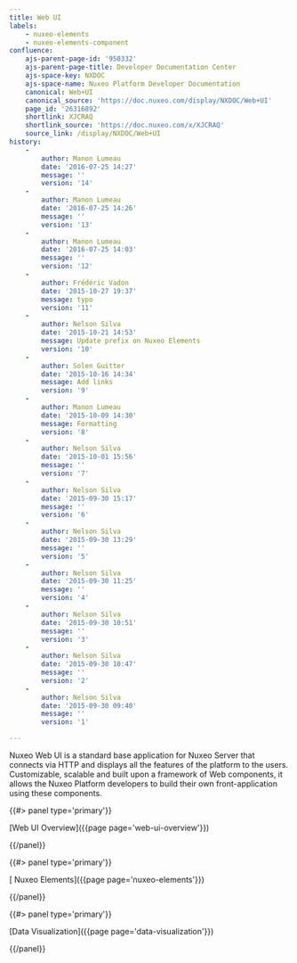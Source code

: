 ```yaml
---
title: Web UI
labels:
    - nuxeo-elements
    - nuxeo-elements-component
confluence:
    ajs-parent-page-id: '950332'
    ajs-parent-page-title: Developer Documentation Center
    ajs-space-key: NXDOC
    ajs-space-name: Nuxeo Platform Developer Documentation
    canonical: Web+UI
    canonical_source: 'https://doc.nuxeo.com/display/NXDOC/Web+UI'
    page_id: '26316892'
    shortlink: XJCRAQ
    shortlink_source: 'https://doc.nuxeo.com/x/XJCRAQ'
    source_link: /display/NXDOC/Web+UI
history:
    - 
        author: Manon Lumeau
        date: '2016-07-25 14:27'
        message: ''
        version: '14'
    - 
        author: Manon Lumeau
        date: '2016-07-25 14:26'
        message: ''
        version: '13'
    - 
        author: Manon Lumeau
        date: '2016-07-25 14:03'
        message: ''
        version: '12'
    - 
        author: Frédéric Vadon
        date: '2015-10-27 19:37'
        message: typo
        version: '11'
    - 
        author: Nelson Silva
        date: '2015-10-21 14:53'
        message: Update prefix on Nuxeo Elements
        version: '10'
    - 
        author: Solen Guitter
        date: '2015-10-16 14:34'
        message: Add links
        version: '9'
    - 
        author: Manon Lumeau
        date: '2015-10-09 14:30'
        message: Formatting
        version: '8'
    - 
        author: Nelson Silva
        date: '2015-10-01 15:56'
        message: ''
        version: '7'
    - 
        author: Nelson Silva
        date: '2015-09-30 15:17'
        message: ''
        version: '6'
    - 
        author: Nelson Silva
        date: '2015-09-30 13:29'
        message: ''
        version: '5'
    - 
        author: Nelson Silva
        date: '2015-09-30 11:25'
        message: ''
        version: '4'
    - 
        author: Nelson Silva
        date: '2015-09-30 10:51'
        message: ''
        version: '3'
    - 
        author: Nelson Silva
        date: '2015-09-30 10:47'
        message: ''
        version: '2'
    - 
        author: Nelson Silva
        date: '2015-09-30 09:40'
        message: ''
        version: '1'

---
```

<span class="s1">Nuxeo Web UI is a standard base application for Nuxeo Server that connects via HTTP and displays all the features of the platform to the users.</span> Customizable, scalable and built upon a framework of Web components, it allows the Nuxeo Platform developers to build their own front-application using these components.

<div class="row"><div class="column medium-4">{{#> panel type='primary'}}

[Web UI Overview]({{page page='web-ui-overview'}})

{{/panel}}</div><div class="column medium-4">{{#> panel type='primary'}}

[ Nuxeo Elements]({{page page='nuxeo-elements'}})

{{/panel}}</div><div class="column medium-4">{{#> panel type='primary'}}

[Data Visualization]({{page page='data-visualization'}})

{{/panel}}</div></div>